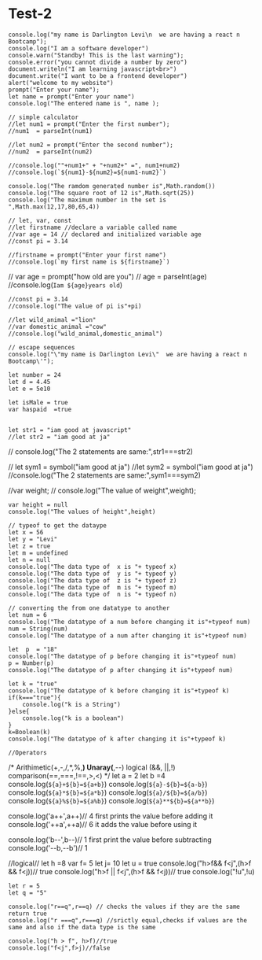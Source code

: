 # Test-2

    console.log("my name is Darlington Levi\n  we are having a react n Bootcamp");
    console.log("I am a software developer")
    console.warn("Standby! This is the last warning");
    console.error("you cannot divide a number by zero")
    document.writeln("I am learning javascript<br>")
    document.write("I want to be a frontend developer")
    alert("welcome to my website")
    prompt("Enter your name");
    let name = prompt("Enter your name")
    console.log("The entered name is ", name );

    // simple calculator
    //let num1 = prompt("Enter the first number");
    //num1  = parseInt(num1)

    //let num2 = prompt("Enter the second number");
    //num2  = parseInt(num2)

    //console.log(""+num1+" + "+num2+" =", num1+num2)
    //console.log(`${num1}-${num2}=${num1-num2}`)

    console.log("The ramdom generated number is",Math.random())
    console.log("The square root of 12 is",Math.sqrt(25))
    console.log("The maximum number in the set is ",Math.max(12,17,80,65,4))

    // let, var, const
    //let firstname //declare a variable called name
    //var age = 14 // declared and initialized variable age
    //const pi = 3.14

    //firstname = prompt("Enter your first name")
    //console.log(`my first name is ${firstname}`)

   // var age = prompt("how old are you")
   // age = parseInt(age)
    //console.log(`Iam ${age}years old`)

    //const pi = 3.14
    //console.log("The value of pi is"+pi)

    //let wild_animal ="lion"
    //var domestic_animal ="cow"
    //console.log("wild_animal,domestic_animal")

    // escape sequences
    console.log("\"my name is Darlington Levi\"  we are having a react n Bootcamp\'");

    let number = 24
    let d = 4.45
    let e = 5e10

    let isMale = true
    var haspaid  =true

    
    let str1 = "iam good at javascript"
    //let str2 = "iam good at ja"
   // console.log("The 2 statements are same:",str1===str2)

   // let sym1 =  symbol("iam good at ja")
    //let sym2 = symbol("iam good at ja")
    //console.log("The 2 statements are same:",sym1===sym2)

   //var weight;
   // console.log("The value of weight",weight);

    var height = null
    console.log("The values of height",height)

    // typeof to get the dataype
    let x = 56
    let y = "Levi"
    let z = true
    let m = undefined
    let n = null
    console.log("The data type of  x is "+ typeof x)
    console.log("The data type of  y is "+ typeof y)
    console.log("The data type of  z is "+ typeof z)
    console.log("The data type of  m is "+ typeof m)
    console.log("The data type of  n is "+ typeof n)

    // converting the from one datatype to another
    let num = 6
    console.log("The datatype of a num before changing it is"+typeof num)
    num = String(num)
    console.log("The datatype of a num after changing it is"+typeof num)

    let  p  = "18"
    console.log("The datatype of p before changing it is"+typeof num)
    p = Number(p)
    console.log("The datatype of p after changing it is"+typeof num)

    let k = "true"
    console.log("The datatype of k before changing it is"+typeof k)
    if(k==="true"){
        console.log("k is a String")
    }else{
        console.log("k is a boolean")
    }
    k=Boolean(k)
    console.log("The datatype of k after changing it is"+typeof k)

    //Operators
   /* Arithimetic(+,-,/,*,%,**)
    Unaray(**,--)
    logical (&&, ||,!)
    comparison(==,===,!==,>,<)
    */
   let a = 2
   let b =4
   console.log(`${a}+${b}=${a+b}`)
   console.log(`${a}-${b}=${a-b}`)
   console.log(`${a}*${b}=${a*b}`)
   console.log(`${a}/${b}=${a/b}`)
   console.log(`${a}%${b}=${a%b}`)
   console.log(`${a}**${b}=${a**b}`)

   console.log('a++',a++)// 4 first prints the value before adding it
   console.log('++a',++a)// 6 it adds the value before using it

   console.log('b--',b--)// 1 first print the value before subtracting
   console.log('--b,--b')// 1

   //logical//
   let h =8
   var f= 5
   let j= 10
   let u = true
   console.log("h>f&& f<j",(h>f && f<j))// true
   console.log("h>f || f<j",(h>f && f<j))// true
    console.log("!u",!u)

    let r = 5
    let q = "5"

    console.log("r==q",r==q) // checks the values if they are the same return true
    console.log("r ===q",r===q) //srictly equal,checks if values are the same and also if the data type is the same

    console.log("h > f", h>f)//true
    console.log("f<j",f>j)//false
    
